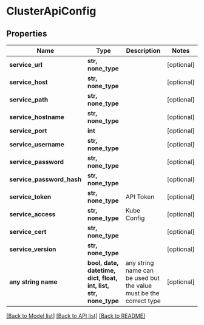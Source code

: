 # ClusterApiConfig


## Properties
Name | Type | Description | Notes
------------ | ------------- | ------------- | -------------
**service_url** | **str, none_type** |  | [optional] 
**service_host** | **str, none_type** |  | [optional] 
**service_path** | **str, none_type** |  | [optional] 
**service_hostname** | **str, none_type** |  | [optional] 
**service_port** | **int** |  | [optional] 
**service_username** | **str, none_type** |  | [optional] 
**service_password** | **str, none_type** |  | [optional] 
**service_password_hash** | **str, none_type** |  | [optional] 
**service_token** | **str, none_type** | API Token | [optional] 
**service_access** | **str, none_type** | Kube Config | [optional] 
**service_cert** | **str, none_type** |  | [optional] 
**service_version** | **str, none_type** |  | [optional] 
**any string name** | **bool, date, datetime, dict, float, int, list, str, none_type** | any string name can be used but the value must be the correct type | [optional]

[[Back to Model list]](../README.md#documentation-for-models) [[Back to API list]](../README.md#documentation-for-api-endpoints) [[Back to README]](../README.md)


